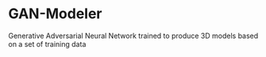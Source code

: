 # GAN-Modeler
Generative Adversarial Neural Network trained to produce 3D models based on a set of training data
